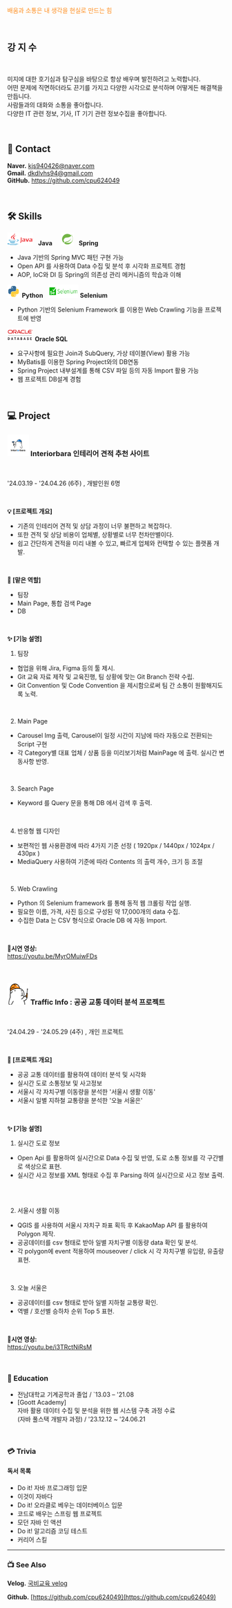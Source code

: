 <div style="color: #ff8d1e">배움과 소통은 내 생각을 현실로 만드는 힘</div>

&nbsp;

## 강 지 수

&nbsp;
&nbsp;

미지에 대한 호기심과 탐구심을 바탕으로 항상 배우며 발전하려고 노력합니다. &nbsp; <br>
어떤 문제에 직면하더라도 끈기를 가지고 다양한 시각으로 분석하며 어떻게든 해결책을 만듭니다. &nbsp; <br>
사람들과의 대화와 소통을 좋아합니다. &nbsp; <br>
다양한 IT 관련 정보, 기사, IT 기기 관련 정보수집을 좋아합니다. &nbsp; <br>

&nbsp;
&nbsp;
&nbsp;

## 📧 Contact

**Naver.** kjs940426@naver.com &nbsp; <br>
**Gmail.** dkdlvhs94@gmail.com &nbsp; <br>
**GitHub.** https://github.com/cpu624049 &nbsp; <br>

&nbsp;
&nbsp;

## 🛠️ Skills

<img src="./icons/java_icon.png" width="60px" height="30px"/> &nbsp; **Java** &nbsp;&nbsp;&nbsp;
<img src="./icons/spring_icon.png" width="30px" height="30px"/> &nbsp; **Spring** &nbsp;&nbsp;&nbsp;

- Java 기반의 Spring MVC 패턴 구현 가능 &nbsp;
- Open API 를 사용하여 Data 수집 및 분석 후 시각화 프로젝트 경험 &nbsp;
- AOP, IoC와 DI 등 Spring의 의존성 관리 메커니즘의 학습과 이해 &nbsp;

<img src="./icons/python_icon.png" width="30px" height="30px"/> **Python** &nbsp;
<img src="./icons/selenium_icon.png" width="70px" height="30px"/> **Selenium** &nbsp;

- Python 기반의 Selenium Framework 를 이용한 Web Crawling 기능을 프로젝트에 반영 &nbsp;
   
<img src="./icons/oraclesql_icon.png" width="60px" height="30px"/> **Oracle SQL** &nbsp;

- 요구사항에 필요한 Join과 SubQuery, 가상 테이블(View) 활용 가능 &nbsp;
- MyBatis를 이용한 Spring Project와의 DB연동 &nbsp;
- Spring Project 내부설계를 통해 CSV 파일 등의 자동 Import 활용 가능 &nbsp;
- 웹 프로젝트 DB설계 경험 &nbsp;

&nbsp;
&nbsp;
&nbsp;

## 💻 Project


### <img src="./icons/ibara_icon.jpg" width="50px" height="50px"/> Interiorbara 인테리어 견적 추천 사이트

&nbsp;

'24.03.19 - '24.04.26 (6주) , 개발인원 6명 &nbsp; <br>

&nbsp;

**💡 [프로젝트 개요]**

- 기존의 인테리어 견적 및 상담 과정이 너무 불편하고 복잡하다. &nbsp; <br>
- 또한 견적 및 상담 비용이 업체별, 상황별로 너무 천차만별이다. &nbsp; <br>
- 쉽고 간단하게 견적을 미리 내볼 수 있고, 빠르게 업체와 컨택할 수 있는 플랫폼 개발. &nbsp; <br>

&nbsp;

**👷 [맡은 역할]**

- 팀장 &nbsp; <br>
- Main Page, 통합 검색 Page &nbsp; <br>
- DB &nbsp; <br>

&nbsp;

**✨ [기능 설명]**

 1. 팀장 &nbsp; <br>
  - 협업을 위해 Jira, Figma 등의 툴 제시. &nbsp; <br>
  - Git 교육 자료 제작 및 교육진행, 팀 상황에 맞는 Git Branch 전략 수립. &nbsp; <br>
  - Git Convention 및 Code Convention 을 제시함으로써 팀 간 소통이 원활해지도록 노력. &nbsp; <br>

&nbsp;

 2. Main Page &nbsp; <br>
  - Carousel Img 출력, Carousel이 일정 시간이 지남에 따라 자동으로 전환되는 Script 구현 &nbsp; <br>
  - 각 Category별 대표 업체 / 상품 등을 미리보기처럼 MainPage 에 출력. 실시간 변동사항 반영. &nbsp; <br>

&nbsp;

 3. Search Page &nbsp; <br>
  - Keyword 를 Query 문을 통해 DB 에서 검색 후 출력. &nbsp; <br>

&nbsp;

 4. 반응형 웹 디자인 &nbsp; <br>
  - 보편적인 웹 사용환경에 따라 4가지 기준 선정 ( 1920px / 1440px / 1024px / 430px ) &nbsp; <br>
  - MediaQuery 사용하여 기준에 따라 Contents 의 출력 개수, 크기 등 조절 &nbsp; <br>

&nbsp;

 5. Web Crawling &nbsp; <br>
  - Python 의 Selenium framework 를 통해 동적 웹 크롤링 작업 실행. &nbsp; <br>
  - 필요한 이름, 가격, 사진 등으로 구성된 약 17,000개의 data 수집. &nbsp; <br>
  - 수집한 Data 는 CSV 형식으로 Oracle DB 에 자동 Import. &nbsp; <br>

&nbsp;
&nbsp;

**🎥시연 영상:**  
https://youtu.be/MyrOMuiwFDs

&nbsp;
&nbsp;

### <img src="./icons/traffic_icon.png" width="50px" height="50px"/> Traffic Info : 공공 교통 데이터 분석 프로젝트

&nbsp;

'24.04.29 - '24.05.29 (4주) , 개인 프로젝트 &nbsp; <br>

&nbsp;

**👷 [프로젝트 개요]**  

- 공공 교통 데이터를 활용하여 데이터 분석 및 시각화 &nbsp; <br>
- 실시간 도로 소통정보 및 사고정보 &nbsp; <br>
- 서울시 각 자치구별 이동량을 분석한 '서울시 생활 이동' &nbsp; <br>
- 서울시 일별 지하철 교통량을 분석한 '오늘 서울은' &nbsp; <br>

&nbsp;

**✨ [기능 설명]**

 1. 실시간 도로 정보 &nbsp; <br>
  - Open Api 를 활용하여 실시간으로 Data 수집 및 반영, 도로 소통 정보를 각 구간별로 색상으로 표현. &nbsp; <br>
  - 실시간 사고 정보를 XML 형태로 수집 후 Parsing 하여 실시간으로 사고 정보 출력. &nbsp; <br>

&nbsp;

 2. 서울시 생활 이동 &nbsp; <br>
  - QGIS 를 사용하여 서울시 자치구 좌표 획득 후 KakaoMap API 를 활용하여 Polygon 제작. &nbsp; <br>
  - 공공데이터를 csv 형태로 받아 일별 자치구별 이동량 data 확인 및 분석. &nbsp; <br>
  - 각 polygon에 event 적용하여 mouseover / click 시 각 자치구별 유입량, 유출량 표현. &nbsp; <br>

&nbsp;

 3. 오늘 서울은 &nbsp; <br>
  - 공공데이터를 csv 형태로 받아 일별 지하철 교통량 확인. &nbsp; <br>
  - 역별 / 호선별 승하차 순위 Top 5 표현. &nbsp; <br>

&nbsp;

**🎥시연 영상:**  
https://youtu.be/i3TRctNiRsM

&nbsp;
&nbsp;

### 📙 Education

- 전남대학교 기계공학과 졸업  / `13.03 – '21.08
- [Goott Academy] &nbsp; <br>
자바 활용 데이터 수집 및 분석을 위한 웹 시스템 구축 과정 수료 &nbsp; <br>
(자바 풀스택 개발자 과정) / '23.12.12 ~ '24.06.21 &nbsp; <br>

&nbsp;

### 💳 Trivia
#### 독서 목록

- Do it! 자바 프로그래밍 입문
- 이것이 자바다
- Do it! 오라클로 베우는 데이터베이스 입문
- 코드로 배우는 스프링 웹 프로젝트
- 모던 자바 인 액션
- Do it! 알고리즘 코딩 테스트
- 커리어 스킬

---

### 📺 See Also

**Velog.** [국비교육 velog](https://velog.io/@cpu624049/series)

**Github.** [https://github.com/cpu624049](https://github.com/cpu624049)
